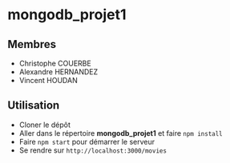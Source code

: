 # mongodb_projet1

## Membres
* Christophe COUERBE
* Alexandre HERNANDEZ
* Vincent HOUDAN

## Utilisation
* Cloner le dépôt
* Aller dans le répertoire **mongodb_projet1** et faire ```npm install```
* Faire ```npm start``` pour démarrer le serveur
* Se rendre sur ```http://localhost:3000/movies```